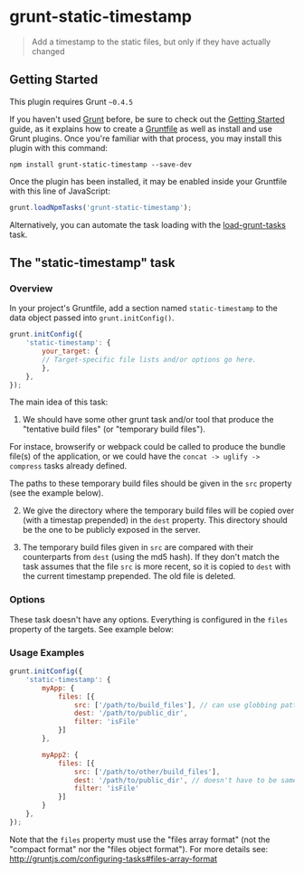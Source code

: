 # grunt-static-timestamp

> Add a timestamp to the static files, but only if they have actually changed

## Getting Started
This plugin requires Grunt `~0.4.5`

If you haven't used [Grunt](http://gruntjs.com/) before, be sure to check out the [Getting Started](http://gruntjs.com/getting-started) guide, as it explains how to create a [Gruntfile](http://gruntjs.com/sample-gruntfile) as well as install and use Grunt plugins. Once you're familiar with that process, you may install this plugin with this command:

```shell
npm install grunt-static-timestamp --save-dev
```

Once the plugin has been installed, it may be enabled inside your Gruntfile with this line of JavaScript:

```js
grunt.loadNpmTasks('grunt-static-timestamp');
```

Alternatively, you can automate the task loading with the [load-grunt-tasks](https://github.com/sindresorhus/load-grunt-tasks) task.

## The "static-timestamp" task

### Overview
In your project's Gruntfile, add a section named `static-timestamp` to the data object passed into `grunt.initConfig()`.

```js
grunt.initConfig({
    'static-timestamp': {
        your_target: {
        // Target-specific file lists and/or options go here.
        },
    },
});
```

The main idea of this task:

1) We should  have some other grunt task and/or tool that produce the "tentative build files" (or "temporary build files"). 

For instace, browserify or webpack could be called to produce the bundle file(s) of the application, or we could have the `concat -> uglify ->  compress` tasks already defined.

The paths to these temporary build files should be given in the `src` property (see the example below).

2) We give the directory where the temporary build files will be copied over (with a timestap prepended) in the `dest` property. This directory should be the one to be publicly exposed in the server.

3) The temporary build files given in `src` are compared with their counterparts from `dest` (using the md5 hash). If they don't match the task assumes that the file `src` is more recent, so it is copied to `dest` with the current timestamp prepended. The old file is deleted.

### Options

These task doesn't have any options. Everything is configured in the `files` property of the targets. See example below:

### Usage Examples

```js
grunt.initConfig({
    'static-timestamp': {
        myApp: {
            files: [{
                src: ['/path/to/build_files'], // can use globbing patterns
                dest: '/path/to/public_dir',
                filter: 'isFile'
            }]
        },

        myApp2: {
            files: [{
                src: ['/path/to/other/build_files'], 
                dest: '/path/to/public_dir', // doesn't have to be same
                filter: 'isFile'
            }]
        }
    },
});

```

Note that the `files` property must use the "files array format" (not the "compact format" nor the "files object format"). For more details see: http://gruntjs.com/configuring-tasks#files-array-format
